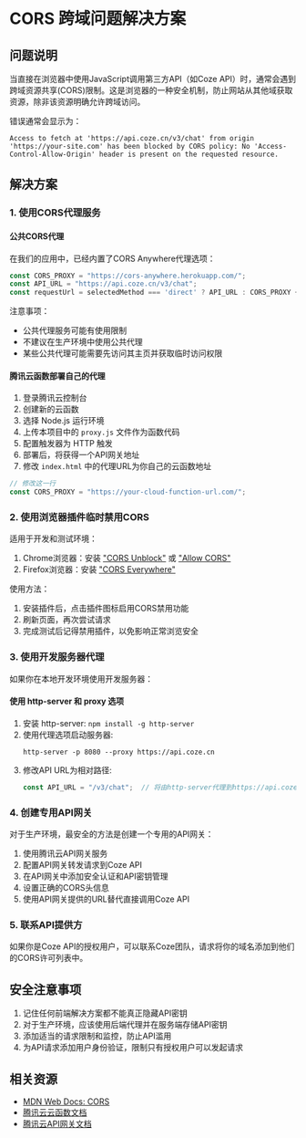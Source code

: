 # CORS 跨域问题解决方案

## 问题说明

当直接在浏览器中使用JavaScript调用第三方API（如Coze API）时，通常会遇到跨域资源共享(CORS)限制。这是浏览器的一种安全机制，防止网站从其他域获取资源，除非该资源明确允许跨域访问。

错误通常会显示为：
```
Access to fetch at 'https://api.coze.cn/v3/chat' from origin 'https://your-site.com' has been blocked by CORS policy: No 'Access-Control-Allow-Origin' header is present on the requested resource.
```

## 解决方案

### 1. 使用CORS代理服务

#### 公共CORS代理

在我们的应用中，已经内置了CORS Anywhere代理选项：

```javascript
const CORS_PROXY = "https://cors-anywhere.herokuapp.com/";
const API_URL = "https://api.coze.cn/v3/chat";
const requestUrl = selectedMethod === 'direct' ? API_URL : CORS_PROXY + API_URL;
```

注意事项：
- 公共代理服务可能有使用限制
- 不建议在生产环境中使用公共代理
- 某些公共代理可能需要先访问其主页并获取临时访问权限

#### 腾讯云函数部署自己的代理

1. 登录腾讯云控制台
2. 创建新的云函数
3. 选择 Node.js 运行环境
4. 上传本项目中的 `proxy.js` 文件作为函数代码
5. 配置触发器为 HTTP 触发
6. 部署后，将获得一个API网关地址
7. 修改 `index.html` 中的代理URL为你自己的云函数地址

```javascript
// 修改这一行
const CORS_PROXY = "https://your-cloud-function-url.com/";
```

### 2. 使用浏览器插件临时禁用CORS

适用于开发和测试环境：

1. Chrome浏览器：安装 ["CORS Unblock"](https://chrome.google.com/webstore/detail/cors-unblock/lfhmikememgdcahcdlaciloancbhjino) 或 ["Allow CORS"](https://chrome.google.com/webstore/detail/allow-cors-access-control/lhobafahddgcelffkeicbaginigeejlf)
2. Firefox浏览器：安装 ["CORS Everywhere"](https://addons.mozilla.org/en-US/firefox/addon/cors-everywhere/)

使用方法：
1. 安装插件后，点击插件图标启用CORS禁用功能
2. 刷新页面，再次尝试请求
3. 完成测试后记得禁用插件，以免影响正常浏览安全

### 3. 使用开发服务器代理

如果你在本地开发环境使用开发服务器：

#### 使用 http-server 和 proxy 选项

1. 安装 http-server: `npm install -g http-server`
2. 使用代理选项启动服务器:
   ```
   http-server -p 8080 --proxy https://api.coze.cn
   ```
3. 修改API URL为相对路径:
   ```javascript
   const API_URL = "/v3/chat";  // 将由http-server代理到https://api.coze.cn/v3/chat
   ```

### 4. 创建专用API网关

对于生产环境，最安全的方法是创建一个专用的API网关：

1. 使用腾讯云API网关服务
2. 配置API网关转发请求到Coze API
3. 在API网关中添加安全认证和API密钥管理
4. 设置正确的CORS头信息
5. 使用API网关提供的URL替代直接调用Coze API

### 5. 联系API提供方

如果你是Coze API的授权用户，可以联系Coze团队，请求将你的域名添加到他们的CORS许可列表中。

## 安全注意事项

1. 记住任何前端解决方案都不能真正隐藏API密钥
2. 对于生产环境，应该使用后端代理并在服务端存储API密钥
3. 添加适当的请求限制和监控，防止API滥用
4. 为API请求添加用户身份验证，限制只有授权用户可以发起请求

## 相关资源

- [MDN Web Docs: CORS](https://developer.mozilla.org/en-US/docs/Web/HTTP/CORS)
- [腾讯云云函数文档](https://cloud.tencent.com/document/product/583)
- [腾讯云API网关文档](https://cloud.tencent.com/document/product/628) 